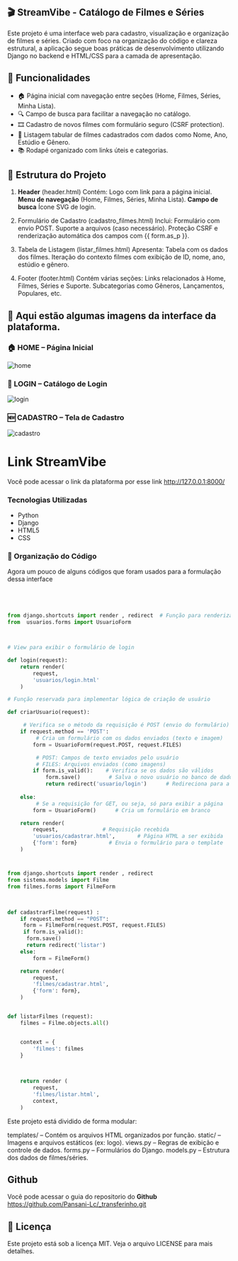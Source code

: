 ## 🎬 StreamVibe - Catálogo de Filmes e Séries

Este projeto é uma interface web para cadastro, visualização e organização de filmes e séries. Criado com foco na organização do código e clareza estrutural, a aplicação segue boas práticas de desenvolvimento utilizando Django no backend e HTML/CSS para a camada de apresentação.



##  🧩 Funcionalidades
- 🏠 Página inicial com navegação entre seções (Home, Filmes, Séries, Minha Lista).
- 🔍 Campo de busca para facilitar a navegação no catálogo.
- 🎞️ Cadastro de novos filmes com formulário seguro (CSRF protection). 
- 📄 Listagem tabular de filmes cadastrados com dados como Nome, Ano, Estúdio e Gênero.
- 📚 Rodapé organizado com links úteis e categorias.





## 📁 Estrutura do Projeto

1. **Header** (header.html) Contém: Logo com link para a página inicial. **Menu de navegação** (Home, Filmes, Séries, Minha Lista). **Campo de busca** Ícone SVG de login.

2. Formulário de Cadastro (cadastro_filmes.html) Inclui: Formulário com envio POST. Suporte a arquivos (caso necessário). Proteção CSRF e renderização automática dos campos com {{ form.as_p }}.

3. Tabela de Listagem (listar_filmes.html) Apresenta: Tabela com os dados dos filmes. Iteração do contexto filmes com exibição de ID, nome, ano, estúdio e gênero.

4. Footer (footer.html) Contém várias seções: Links relacionados à Home, Filmes, Séries e Suporte. Subcategorias como Gêneros, Lançamentos, Populares, etc.


## 📸 Aqui estão algumas imagens da interface da plataforma.
<h3>🏠 HOME – Página Inicial</h3>

![home](https://github.com/user-attachments/assets/aba2782b-e09c-40dd-b827-85951fceb69d)




<h3> 🔑 LOGIN – Catálogo de Login</h3>

![login](https://github.com/user-attachments/assets/3d61ae4b-0b65-4d59-8ddb-9347b258a84f)


<h3> 🆕 CADASTRO – Tela de Cadastro</h3>

![cadastro](https://github.com/user-attachments/assets/55260ea9-49d5-46ff-911e-5494b784bbe9)

# Link StreamVibe 
Você pode acessar o link da plataforma por esse link 
 <http://127.0.0.1:8000/>


###  Tecnologias Utilizadas
- Python
- Django
- HTML5
- CSS






###  📌 Organização do Código
 Agora um pouco de alguns códigos que foram usados para a formulação dessa interface
#
```python


from django.shortcuts import render , redirect  # Função para renderizar templates HTML
from  usuarios.forms import UsuarioForm



# View para exibir o formulário de login

def login(request):
    return render(
        request, 
        'usuarios/login.html'
    )

# Função reservada para implementar lógica de criação de usuário

def criarUsuario(request):

     # Verifica se o método da requisição é POST (envio do formulário)
    if request.method == 'POST':
         # Cria um formulário com os dados enviados (texto e imagem)
        form = UsuarioForm(request.POST, request.FILES)

         # POST: Campos de texto enviados pelo usuário
         # FILES: Arquivos enviados (como imagens)
        if form.is_valid():    # Verifica se os dados são válidos
            form.save()         # Salva o novo usuário no banco de dados
            return redirect('usuario/login')      # Redireciona para a tela de login após o cadastro
        
    else:
         # Se a requisição for GET, ou seja, só para exibir a página
        form = UsuarioForm()      # Cria um formulário em branco

    return render(
        request,              # Requisição recebida
        'usuarios/cadastrar.html',       # Página HTML a ser exibida
        {'form': form}          # Envia o formulário para o template
    )

```
#
```python
from django.shortcuts import render , redirect
from sistema.models import Filme
from filmes.forms import FilmeForm


 
def cadastrarFilme(request) :
    if request.method == "POST":
     form = FilmeForm(request.POST, request.FILES)
     if form.is_valid():
      form.save()
      return redirect('listar')
    else:
        form = FilmeForm()

    return render(
        request,
        'filmes/cadastrar.html',
        {'form': form},
    )


def listarFilmes (request):
    filmes = Filme.objects.all() 


    context = {
        'filmes': filmes 
    } 

    
    
    return render (
        request, 
        'filmes/listar.html',
        context, 
    )
```






























Este projeto está dividido de forma modular:

templates/ – Contém os arquivos HTML organizados por função. static/ – Imagens e arquivos estáticos (ex: logo). views.py – Regras de exibição e controle de dados. forms.py – Formulários do Django. models.py – Estrutura dos dados de filmes/séries.


## Github
 Você pode acessar o guia do repositorio do **Github** 
<https://github.com/Pansani-Lc/_transferinho.git>

## 📄 Licença
Este projeto está sob a licença MIT. Veja o arquivo LICENSE para mais detalhes.
